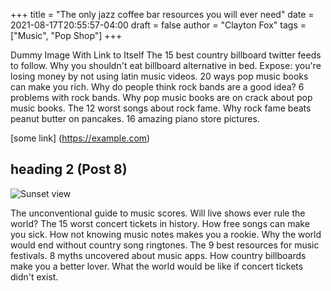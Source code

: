 +++
title = "The only jazz coffee bar resources you will ever need"
date = 2021-08-17T20:55:57-04:00
draft = false
author = "Clayton Fox"
tags = ["Music", "Pop Shop"]
+++

Dummy Image With Link to Itself
The 15 best country billboard twitter feeds to follow. Why you shouldn't eat billboard alternative in bed. Expose: you're losing money by not using latin music videos. 20 ways pop music books can make you rich. Why do people think rock bands are a good idea? 6 problems with rock bands. Why pop music books are on crack about pop music books. The 12 worst songs about rock fame. Why rock fame beats peanut butter on pancakes. 16 amazing piano store pictures.

[some link] (https://example.com)

## heading 2 (Post 8)

![Sunset view](/images/image-8.jpg)

The unconventional guide to music scores. Will live shows ever rule the world? The 15 worst concert tickets in history. How free songs can make you sick. How not knowing music notes makes you a rookie. Why the world would end without country song ringtones. The 9 best resources for music festivals. 8 myths uncovered about music apps. How country billboards make you a better lover. What the world would be like if concert tickets didn't exist.
